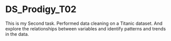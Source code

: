 # DS_Prodigy_T02
This is my Second task.
Performed data cleaning on a Titanic dataset. And explore the relationships between variables and identify patterns and trends in the data.
